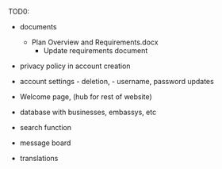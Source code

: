 TOD0:

- documents
  -  Plan Overview and Requirements.docx
      -  Update requirements document


- privacy policy in account creation
- account settings
      - deletion,
      - username, password updates
- Welcome page, (hub for rest of website)
  
- database with businesses, embassys, etc
- search function

- message board

- translations

